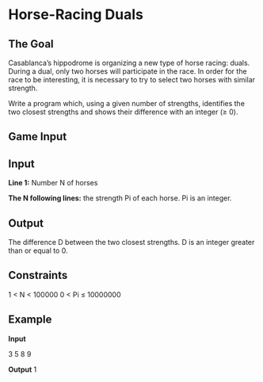 # Horse-Racing Duals

##	The Goal
Casablanca’s hippodrome is organizing a new type of horse racing: duals. During a dual, only two horses will participate in the race. In order for the race to be interesting, it is necessary to try to select two horses with similar strength.

Write a program which, using a given number of strengths, identifies the two closest strengths and shows their difference with an integer (≥ 0).

## Game Input

## Input

**Line 1:** Number N of horses

**The N following lines:** the strength Pi of each horse. Pi is an integer.

## Output
The difference D between the two closest strengths. D is an integer greater than or equal to 0.

## Constraints

1 < N  < 100000
0 < Pi ≤ 10000000

## Example

**Input** 

3
5
8
9

**Output**
1
